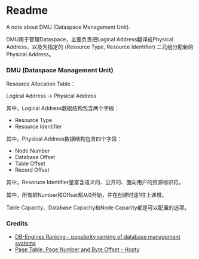 # Readme
A note about DMU (Dataspace Management Unit).

DMU用于管理Dataspace，主要负责把Logical Address翻译成Physical Address，以及为指定的 (Resource Type, Resource Identifier) 二元组分配新的Physical Address。

### DMU (Dataspace Management Unit)

Resource Allocation Table：

Logical Address -> Physical Address

其中，Logical Address数据结构包含两个字段：
- Resource Type
- Resource Identifier

其中，Physical Address数据结构包含四个字段：
- Node Number
- Database Offset
- Table Offset
- Record Offset

其中，Resoruce Identifier是富含语义的、公开的、面向用户的资源标识符。

其中，所有的Number和Offset都从0开始，并在创建时逐1往上递增。

Table Capacity、Database Capacity和Node Capacity都是可以配置的选项。

### Credits
- [DB-Engines Ranking - popularity ranking of database management systems](https://db-engines.com/en/ranking)
- [Page Table, Page Number and Byte Offset - Hcpty](https://github.com/hcpty/page-table-page-number-and-byte-offset)
